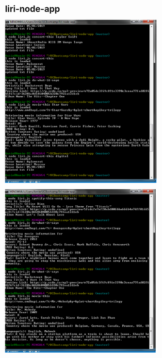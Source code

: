 # liri-node-app




![alt-text](https://github.com/wanderblue/liri-node-app/blob/master/example1.png)

![alt-text](https://github.com/wanderblue/liri-node-app/blob/master/example2.png)
